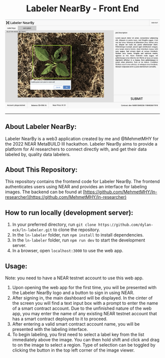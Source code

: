 <h1 align="center">Labeler NearBy - Front End</h1>

<div align="center">
    <img src="assets/label_workspace.png" width="800px"/>
</div>

---

## About Labeler NearBy:

Labeler NearBy is a web3 application created by me and @MehmetMHY for the 2022 NEAR MetaBUILD III hackathon. Labeler NearBy aims to provide a platform for AI researchers to connect directly with, and get their data labeled by, quality data labelers.

## About This Repository:

This repository contains the frontend code for Labeler NearBy. The frontend authenticates users using NEAR and provides an interface for labeling images. The backend can be found at [https://github.com/MehmetMHY/ln-researcher](https://github.com/MehmetMHY/ln-researcher)

## How to run locally (development server):

1. In your preferred directory, run `git clone https://github.com/dylan-eck/ln-labeler.git` to clone the repository.
2. In the `ln-labeler` folder, run `npm install` to install dependencies.
3. In the `ln-labeler` folder, run `npm run dev` to start the development server.
4. In a browser, open `localhost:3000` to use the web app.

## Usage:
Note: you need to have a NEAR testnet account to use this web app.

1. Upon opening the web app for the first time, you will be presented with the Labeler NearBy logo and a button to sign in using NEAR.
2. After signing in, the main dashboard will be displayed. In the cinter of the screen you will find a text input box with a prompt to enter the name of a smart contract account. Due to the unfinished nature of the web app, you may enter the name of any existing NEAR testnet account that has a smart contract deployed to it to proceed.
3. After entering a valid smart contract account name, you will be presented with the labeling interface.
4. To begin labeling, you first need to select a label key from the list immediately above the image. You can then hold shift and click and drag to on the image to select a region. Type of selection can be toggled by clicking the button in the top left corner of the image viewer.
